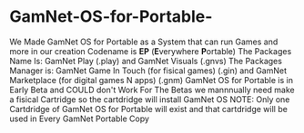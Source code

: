# GamNet-OS-for-Portable-
We Made GamNet OS for Portable as a System that can run Games and more in our creation
Codename is **EP** (**E**verywhere **P**ortable) 
The Packages Name Is: GamNet Play (.play) and GamNet Visuals (.gnvs)
The Packages Manager is: GamNet Game In Touch (for fisical games) (.gin) and GamNet Marketplace (for digital games N apps) (.gnm)
GamNet OS for Portable is in Early Beta and COULD don't Work
For The Betas we mannnually need make a fisical Cartridge so the cartdridge will install GamNet OS
NOTE: Only one Cartdridge of GamNet OS for Portable will exist and that cartdridge will be used in Every GamNet Portable Copy
